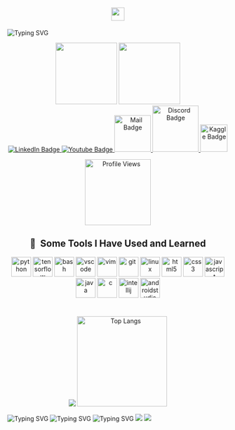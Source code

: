<div align="center">  
  <h1>
  <img src="https://media.giphy.com/media/hvRJCLFzcasrR4ia7z/giphy.gif" width="30px"/>
  </h1>
</div>

![Typing SVG](https://readme-typing-svg.demolab.com/?lines=Hello+there!+I'm+George+Kazazis.;Started+my+studies+in+Harokopio+University+on+March+2022.;Have+been+coding+since+then,so...;don't+expect+much...&multiline=true&size=30&duration=2000&height=150&width=1200&center=true&pause=1000)

<div id="header" align="center">
  <img src="https://media.giphy.com/media/M9gbBd9nbDrOTu1Mqx/giphy.gif" width="140"/>
  <img src="https://media.giphy.com/media/Ll22OhMLAlVDb8UQWe/giphy.gif" width="140"/>
  <div id="badges">
  <a href="https://www.linkedin.com/in/georgekazazis/">
    <img src="https://img.shields.io/badge/LinkedIn-blue?style=for-the-badge&logo=linkedin&logoColor=white" alt="LinkedIn Badge"/>
  </a>
  <a href="https://www.youtube.com/channel/UCzbR3vGy8ybNgN37MVRQyRQ">
    <img src="https://img.shields.io/badge/YouTube-red?style=for-the-badge&logo=youtube&logoColor=white" alt="Youtube Badge"/>
  </a>
  <a href="mailto:yiwrgos_v.i.p@hotmail.com">
    <img src="https://camo.githubusercontent.com/88c919ff67666d749e5dabae3d863769320aa8dd0a5bcb52528ce0ae41b7080e/68747470733a2f2f696d672e736869656c64732e696f2f62616467652f2d456d61696c2d7265643f7374796c653d666c61742d737175617265266c6f676f3d676d61696c266c6f676f436f6c6f723d7768697465" width="83px" alt="Mail Badge"/>
  </a>
  <a href="https://discordapp.com/users/Maagnitude#1317">
  <img src="https://img.shields.io/badge/discord-blueviolet?style=for-the-badge&logo=discord&logoColor=white" width="105px" alt="Discord Badge"/>
  </a>
  <a href="https://www.kaggle.com/georgekazazis">
  <img src="https://www.kaggle.com/static/images/logos/kaggle-logo-gray-300.png" width="62px" alt="Kaggle Badge"/>
  </a>
  </div>
</div>

<p align="center">
  <img src="https://komarev.com/ghpvc/?username=Maagnitude&style=plastic&label=PROFILE+VIEWS&color=blueviolet" alt="Profile Views" width="150">
</p>

<h2 align="center"> 🚀 &nbsp;Some Tools I Have Used and Learned</h2>
<p align="center">
<img src="https://cdn.jsdelivr.net/gh/devicons/devicon/icons/python/python-original.svg" alt="python" width="45" height="45"/>
<img src="https://cdn.jsdelivr.net/gh/devicons/devicon/icons/tensorflow/tensorflow-original.svg" alt="tensorflow" width="45" height="45"/>
<img src="https://cdn.jsdelivr.net/gh/devicons/devicon/icons/bash/bash-original.svg" alt="bash" width="45" height="45"/>
<img src="https://cdn.jsdelivr.net/gh/devicons/devicon/icons/vscode/vscode-original.svg" alt="vscode" width="45" height="45"/>
<img src="https://cdn.jsdelivr.net/gh/devicons/devicon/icons/vim/vim-original.svg" alt="vim" width="45" height="45"/>
<img src="https://cdn.jsdelivr.net/gh/devicons/devicon/icons/git/git-original.svg" alt="git" width="45" height="45"/>
<img src="https://cdn.jsdelivr.net/gh/devicons/devicon/icons/linux/linux-original.svg" alt="linux" width="45" height="45"/>
<img src="https://cdn.jsdelivr.net/gh/devicons/devicon/icons/html5/html5-original.svg" alt="html5" width="45" height="45"/>
<img src="https://cdn.jsdelivr.net/gh/devicons/devicon/icons/css3/css3-original.svg" alt="css3" width="45" height="45"/>
<img src="https://cdn.jsdelivr.net/gh/devicons/devicon/icons/javascript/javascript-original.svg" alt="javascript" width="45" height="45"/>
<img src="https://cdn.jsdelivr.net/gh/devicons/devicon/icons/java/java-original.svg" alt="java" width="45" height="45"/>
<img src="https://cdn.jsdelivr.net/gh/devicons/devicon/icons/c/c-original.svg" alt="c" width="45" height="45"/>
<img src="https://cdn.jsdelivr.net/gh/devicons/devicon/icons/intellij/intellij-original.svg" alt="intellij" width="45" height="45"/>
<img src="https://cdn.jsdelivr.net/gh/devicons/devicon/icons/androidstudio/androidstudio-original.svg" alt="androidstudio" width="45" height="45"/>
</p>
<h1></h1>


<p align="center">
  <picture>
    <source srcset="https://github-readme-stats.vercel.app/api?username=Maagnitude&show_icons=true&theme=tokyonight" media="(prefers-color-scheme: dark)"/>
    <source srcset="https://github-readme-stats.vercel.app/api?username=Maagnitude&show_icons=true&theme=tokyonight" media="(prefers-color-scheme: dark), (prefers-color-scheme: dark)"/>
    <img src="https://github-readme-stats.vercel.app/api?username=Maagnitude&show_icons=true&theme=tokyonight" /> 
  </picture> 
  <picture>
        <img src="https://github-readme-stats.vercel.app/api/top-langs/?username=Maagnitude&theme=tokyonight" alt="Top Langs" width="205">
  </picture>
</p>
   
<img src="https://readme-typing-svg.demolab.com/?lines=Interested+in+Machine+Learning+and+Data+Science;Getting+better+every+day!&multiline=true&size=30&duration=2000&height=100&width=1200&center=true&pause=2000" alt="Typing SVG">

<img src="https://readme-typing-svg.demolab.com/?lines=Currently+learning+programming+languages,+such+as+Python,+C,+Java.&multiline=true&size=30&duration=2000&height=50&width=1200&center=true&pause=6000" alt="Typing SVG">

<img src="https://readme-typing-svg.demolab.com/?lines=Looking+to+collaborate+on+any+project,+I'm+able+to+comprehend.&multiline=true&size=30&duration=2000&height=50&width=1200&center=true&pause=6000" alt="Typing SVG">


<img src="https://github.com/thepiyushmalhotra/thepiyushmalhotra/blob/output/github-contribution-grid-snake.svg"/>
     
<img src="https://camo.githubusercontent.com/b867e04377eea646939445ce4e0565253428256abc39c6d32d7b67aab3160d18/68747470733a2f2f63617073756c652d72656e6465722e76657263656c2e6170702f6170693f747970653d776176696e6726636f6c6f723d6772616469656e74266865696768743d3130302673656374696f6e3d666f6f746572" theme=tokyonight/>

<!---
Maagnitude/Maagnitude is a ✨ special ✨ repository because its `README.md` (this file) appears on your GitHub profile.
You can click the Preview link to take a look at your changes.
--->
